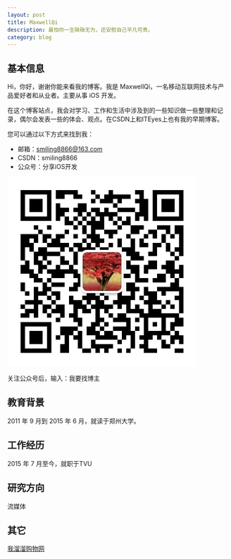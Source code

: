 ```yaml
---
layout: post
title: MaxwellQi
description: 最怕你一生碌碌无为，还安慰自己平凡可贵。
category: blog
---
```


## 基本信息

Hi，你好，谢谢你能来看我的博客。我是 MaxwellQi，一名移动互联网技术与产品爱好者和从业者。主要从事 iOS 开发。

在这个博客站点，我会对学习、工作和生活中涉及到的一些知识做一些整理和记录，偶尔会发表一些的体会、观点。在CSDN上和ITEyes上也有我的早期博客。

您可以通过以下方式来找到我：

- 邮箱：smiling8866@163.com
- CSDN：smiling8866
- 公众号：分享iOS开发

![image](../../images/qrcode-iosdev.jpg)

关注公众号后，输入：我要找博主

## 教育背景

2011 年 9 月到 2015 年 6 月，就读于郑州大学。


## 工作经历

2015 年 7 月至今，就职于TVU

## 研究方向

流媒体

## 其它

[我溜溜购物网](http://w66g.com/)